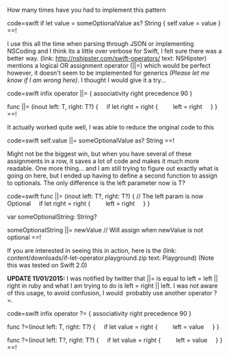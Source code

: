<!--
Title: If-Let Assignment Operator
Description: A custom operator you will want to use
Date: 2015/10/29
Template: post
Blog: true
-->

How many times have you had to implement this pattern

code=swift
if let value = someOptionalValue as? String {
    self.value = value
}
==!

I use this all the time when parsing through JSON or implementing
NSCoding and I think its a little over verbose for Swift, I felt sure
there was a better way. (link: http://nshipster.com/swift-operators/ text: NSHipster) mentions a logical OR assignment
operator (||=) which would be perfect however, it doesn't seem to be
implemented for generics *(Please let me know if I am wrong here)*. I
thought I would give it a try...

code=swift
infix operator ||= { associativity right precedence 90 }

func ||= (inout left: T, right: T?) {
    if let right = right {
        left = right
    }
}
==!

It actually worked quite well, I was able to reduce the original code to
this

code=swift
self.value ||= someOptionalValue as? String
==!

Might not be the biggest win, but when you have several of these
assignments in a row, it saves a lot of code and makes it much more
readable. One more thing... and I am still trying to figure out exactly
what is going on here, but I ended up having to define a second function
to assign to optionals. The only difference is the left parameter now is
T?

code=swift
func ||= (inout left: T?, right: T?) { // The left param is now Optional
    if let right = right {
        left = right
    }
}

var someOptionalString: String?

someOptionalString ||= newValue // Will assign when newValue is not optional
==!

If you are interested in seeing this in action, here is the
(link: content/downloads/if-let-operator.playground.zip text: Playground)
(Note this was tested on Swift 2.0)

**UPDATE 11/01/2015:** I was
notified by twitter that ||= is equal to left = left || right in ruby
and what I am trying to do is left = right || left. I was not aware of
this usage, to avoid confusion, I would  probably use another operator
?=.

code=swift
infix operator ?= { associativity right precedence 90 }

func ?=<T>(inout left: T, right: T?) {
    if let value = right {
        left = value
    }
}

func ?=<T>(inout left: T?, right: T?) {
    if let value = right {
        left = value
    }
}
==!